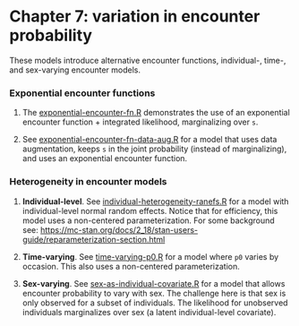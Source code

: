 # Chapter 7: variation in encounter probability

These models introduce alternative encounter functions, individual-, time-, and 
sex-varying encounter models. 

### Exponential encounter functions

1. The [exponential-encounter-fn.R](exponential-encounter-fn.R) demonstrates
the use of an exponential encounter function + integrated likelihood, 
marginalizing over `s`. 

2. See [exponential-encounter-fn-data-aug.R](exponential-encounter-fn-data-aug.R)
for a model that uses data augmentation, keeps `s` in the joint probability 
(instead of marginalizing), and uses an exponential encounter function. 

### Heterogeneity in encounter models

1. **Individual-level**. See
[individual-heterogeneity-ranefs.R](individual-heterogeneity-ranefs.R) 
for a model with individual-level normal random effects. Notice that for 
efficiency, this model uses a non-centered parameterization. For some background
see: https://mc-stan.org/docs/2_18/stan-users-guide/reparameterization-section.html

2. **Time-varying**. See [time-varying-p0.R](time-varying-p0.R) for a model
where `p0` varies by occasion. This also uses a non-centered parameterization.

3. **Sex-varying**. See 
[sex-as-individual-covariate.R](sex-as-individual-covariate.R) for a model
that allows encounter probability to vary with sex. The challenge here is that 
sex is only observed for a subset of individuals. The likelihood for unobserved
individuals marginalizes over sex (a latent individual-level covariate).
